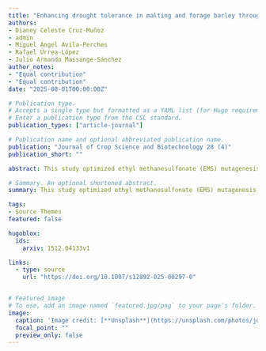 ```yaml
---
title: "Enhancing drought tolerance in malting and forage barley through mutagenesis"
authors:
- Dianey Celeste Cruz-Muñoz
- admin
- Miguel Angel Avila-Perches
- Rafael Urrea-López
- Julio Armando Massange-Sánchez
author_notes:
- "Equal contribution"
- "Equal contribution"
date: "2025-08-01T00:00:00Z"

# Publication type.
# Accepts a single type but formatted as a YAML list (for Hugo requirements).
# Enter a publication type from the CSL standard.
publication_types: ["article-journal"]

# Publication name and optional abbreviated publication name.
publication: "Journal of Crop Science and Biotechnology 28 (4)"
publication_short: ""

abstract: This study optimized ethyl methanesulfonate (EMS) mutagenesis in malting and forage barley to identify drought-tolerant mutants. The optimal treatment was 0.5% EMS for 2.6–2.7 hours, balancing survival and growth. Ten forage mutants survived drought stress, and three (For-7, For-8, For-10) showed reduced leaf water loss. These results provide valuable genetic resources for breeding drought-resilient barley varieties.

# Summary. An optional shortened abstract.
summary: This study optimized ethyl methanesulfonate (EMS) mutagenesis in malting and forage barley to identify drought-tolerant mutants. The optimal treatment was 0.5% EMS for 2.6–2.7 hours, balancing survival and growth. Ten forage mutants survived drought stress, and three (For-7, For-8, For-10) showed reduced leaf water loss. These results provide valuable genetic resources for breeding drought-resilient barley varieties.

tags:
- Source Themes
featured: false

hugoblox:
  ids:
    arxiv: 1512.04133v1

links:
  - type: source
    url: "https://doi.org/10.1007/s12892-025-00297-0"


# Featured image
# To use, add an image named `featured.jpg/png` to your page's folder. 
image:
  caption: 'Image credit: [**Unsplash**](https://unsplash.com/photos/jdD8gXaTZsc)'
  focal_point: ""
  preview_only: false
---
```


